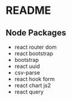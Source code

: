 # README

Node Packages
--------------
- react router dom
- react bootstrap 
- bootstrap
- react uuid
- csv-parse
- react hook form
- react chart js2
- react query